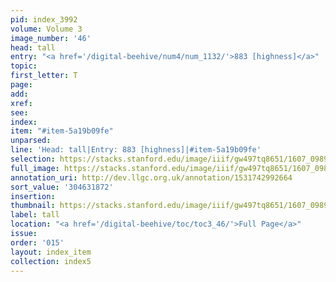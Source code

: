```yaml
---
pid: index_3992
volume: Volume 3
image_number: '46'
head: tall
entry: "<a href='/digital-beehive/num4/num_1132/'>883 [highness]</a>"
topic:
first_letter: T
page:
add:
xref:
see:
index:
item: "#item-5a19b09fe"
unparsed:
line: 'Head: tall|Entry: 883 [highness]|#item-5a19b09fe'
selection: https://stacks.stanford.edu/image/iiif/gw497tq8651/1607_0989/1837,1872,290,118/full/0/default.jpg
full_image: https://stacks.stanford.edu/image/iiif/gw497tq8651/1607_0989/full/full/0/default.jpg
annotation_uri: http://dev.llgc.org.uk/annotation/1531742992664
sort_value: '304631872'
insertion:
thumbnail: https://stacks.stanford.edu/image/iiif/gw497tq8651/1607_0989/1837,1872,290,118/150,/0/default.jpg
label: tall
location: "<a href='/digital-beehive/toc/toc3_46/'>Full Page</a>"
issue:
order: '015'
layout: index_item
collection: index5
---
```

